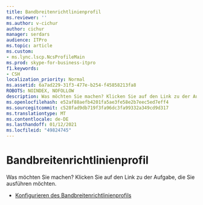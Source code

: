 ```yaml
---
title: Bandbreitenrichtlinienprofil
ms.reviewer: ''
ms.author: v-cichur
author: cichur
manager: serdars
audience: ITPro
ms.topic: article
ms.custom:
- ms.lync.lscp.NcsProfileMain
ms.prod: skype-for-business-itpro
f1.keywords:
- CSH
localization_priority: Normal
ms.assetid: 6a7ad229-31f3-477e-b254-f45858213fa8
ROBOTS: NOINDEX, NOFOLLOW
description: Was möchten Sie machen? Klicken Sie auf den Link zu der Aufgabe, die Sie ausführen möchten.
ms.openlocfilehash: e52af88aefb4201fa5ae3fe58e2b7eec5ed7eff4
ms.sourcegitcommit: c528fad9db719f3fa96dc3fa99332a349cd9d317
ms.translationtype: MT
ms.contentlocale: de-DE
ms.lasthandoff: 01/12/2021
ms.locfileid: "49824745"
---
```

# <a name="bandwidth-policy-profile"></a>Bandbreitenrichtlinienprofil

Was möchten Sie machen? Klicken Sie auf den Link zu der Aufgabe, die Sie ausführen möchten.

- [Konfigurieren des Bandbreitenrichtlinienprofils](https://technet.microsoft.com/library/08a2e18f-9b0d-4a2f-aa14-13bbf79ec745.aspx)



